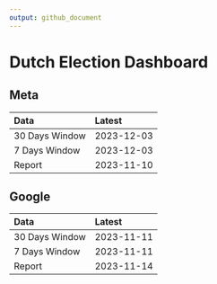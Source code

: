 ```yaml
---
output: github_document
---
```


# Dutch Election Dashboard



## Meta


|Data           |Latest     |
|:--------------|:----------|
|30 Days Window |2023-12-03 |
|7 Days Window  |2023-12-03 |
|Report         |2023-11-10 |

## Google


|Data           |Latest     |
|:--------------|:----------|
|30 Days Window |2023-11-11 |
|7 Days Window  |2023-11-11 |
|Report         |2023-11-14 |
